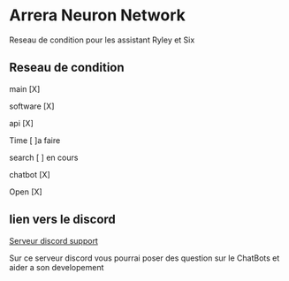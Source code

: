 # Arrera Neuron Network
Reseau de condition pour les assistant Ryley et Six 

## Reseau de condition

main [X]

software [X]

api [X] 

Time [ ]a faire 

search [ ] en cours

chatbot [X] 

Open [X]

## lien vers le discord 

[Serveur discord support](https://discord.gg/hFxxUtdk8Y)

Sur ce serveur discord vous pourrai poser des question sur le ChatBots et aider a son developement

